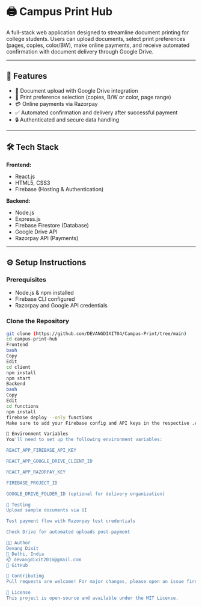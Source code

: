 # 🖨️ Campus Print Hub

A full-stack web application designed to streamline document printing for college students. Users can upload documents, select print preferences (pages, copies, color/BW), make online payments, and receive automated confirmation with document delivery through Google Drive.

---

## 🚀 Features

- 📄 Document upload with Google Drive integration
- 🎯 Print preference selection (copies, B/W or color, page range)
- 💳 Online payments via Razorpay
- ✅ Automated confirmation and delivery after successful payment
- 🔒 Authenticated and secure data handling

---

## 🛠️ Tech Stack

**Frontend:**  
- React.js  
- HTML5, CSS3  
- Firebase (Hosting & Authentication)

**Backend:**  
- Node.js  
- Express.js  
- Firebase Firestore (Database)  
- Google Drive API  
- Razorpay API (Payments)

---

## ⚙️ Setup Instructions

### Prerequisites
- Node.js & npm installed
- Firebase CLI configured
- Razorpay and Google API credentials

### Clone the Repository
```bash
git clone (https://github.com/DEVANGDIXIT04/Campus-Print/tree/main)
cd campus-print-hub
Frontend
bash
Copy
Edit
cd client
npm install
npm start
Backend
bash
Copy
Edit
cd functions
npm install
firebase deploy --only functions
Make sure to add your Firebase config and API keys in the respective .env files.

🔐 Environment Variables
You'll need to set up the following environment variables:

REACT_APP_FIREBASE_API_KEY

REACT_APP_GOOGLE_DRIVE_CLIENT_ID

REACT_APP_RAZORPAY_KEY

FIREBASE_PROJECT_ID

GOOGLE_DRIVE_FOLDER_ID (optional for delivery organization)

🧪 Testing
Upload sample documents via UI

Test payment flow with Razorpay test credentials

Check Drive for automated uploads post-payment

🧑‍💻 Author
Devang Dixit
📍 Delhi, India
📫 devangdixit2016@gmail.com
🔗 GitHub

🤝 Contributing
Pull requests are welcome! For major changes, please open an issue first to discuss what you would like to change or improve.

📄 License
This project is open-source and available under the MIT License.

